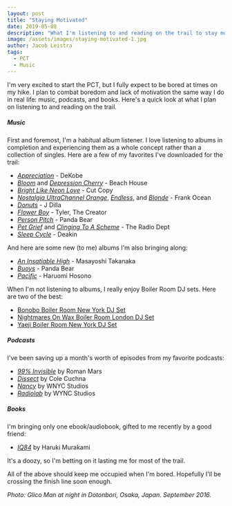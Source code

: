```yaml
---
layout: post
title: "Staying Motivated"
date: 2019-05-08
description: "What I'm listening to and reading on the trail to stay motivated."
image: /assets/images/staying-motivated-1.jpg
author: Jacob Leistra
tags:
  - PCT
  - Music
---
```

I'm very excited to start the PCT, but I fully expect to be bored at times on my hike. I plan to combat boredom and lack of motivation the same way I do in real life: music, podcasts, and books. Here's a quick look at what I plan on listening to and reading on the trail.

##### Music
First and foremost, I'm a habitual album listener. I love listening to albums in completion and experiencing them as a whole concept rather than a collection of singles. Here are a few of my favorites I've downloaded for the trail:

* [*Appreciation*](https://www.youtube.com/watch?v=mxks7E5RbLg) - DeKobe
* [*Bloom*](https://www.youtube.com/watch?v=-3frA_rj918) and [*Depression Cherry*](https://www.youtube.com/watch?v=Cy5MiOqarYs) - Beach House
* [*Bright Like Neon Love*](https://www.youtube.com/watch?v=LpPWD1d1Eyo&list=PLC88B718A3B0887AE) - Cut Copy
* [*Nostalgia Ultra*](https://www.youtube.com/watch?v=G7wcRZWRDdw&list=PLyHxEZ0E8nuifW657J-SvOXuSD-I-Btie)[*Channel Orange*](https://www.youtube.com/watch?v=xEQ_946TO_g&list=PLX68ZEYlh74vDJY4XR775HHifYT7IeXsj), [*Endless*](https://www.youtube.com/watch?v=OC6sMfq2wq0), and [*Blonde*](https://www.youtube.com/watch?v=-tT32VTll5M) - Frank Ocean
* [*Donuts*](https://www.youtube.com/watch?v=5nO7IA1DeeI&list=PL9dk_xtWpAkKXxzv_TfLWmlJj6G3quWQ2) - J Dilla
* [*Flower Boy*](https://www.youtube.com/watch?v=OB12BslMI3Q) - Tyler, The Creator
* [*Person Pitch*](https://www.youtube.com/watch?v=rMu2QM0vqMA) - Panda Bear
* [*Pet Grief*](https://www.youtube.com/watch?v=-twYwXyAxto) and [*Clinging To A Scheme*](https://www.youtube.com/watch?v=B8WjrNBfWoU) - The Radio Dept
* [*Sleep Cycle*](https://www.youtube.com/watch?v=FsUxq9XQzlI&list=PLZqsyBiYZFQ1oAPTHQnyRSqvUn1iZ5oUr) - Deakin

And here are some new (to me) albums I'm also bringing along:

* [*An Insatiable High*](https://www.youtube.com/watch?v=9cuxrkZeai8) - Masayoshi Takanaka
* [*Buoys*](https://www.youtube.com/watch?v=Eo6Sf80Uco8&list=PLZqsyBiYZFQ22wNDq29U5G-ClMRHguPsN) - Panda Bear
* [*Pacific*](https://www.youtube.com/watch?v=dSCwoYcp0IY) - Haruomi Hosono

When I'm not listening to albums, I really enjoy Boiler Room DJ sets. Here are two of the best:

* [Bonobo Boiler Room New York DJ Set](https://www.youtube.com/watch?v=uynCeLheCPc)
* [Nightmares On Wax Boiler Room London DJ Set](https://www.youtube.com/watch?v=Q692lHFaLVM)
* [Yaeji Boiler Room New York DJ Set](https://www.youtube.com/watch?v=4t649hEMbIA)

##### Podcasts
I've been saving up a month's worth of episodes from my favorite podcasts:

* [*99% Invisible*](https://99percentinvisible.org/) by Roman Mars
* [*Dissect*](https://dissectpodcast.com/) by Cole Cuchna
* [*Nancy*](https://www.wnycstudios.org/shows/nancy) by WNYC Studios
* [*Radiolab*](https://www.wnycstudios.org/shows/radiolab) by WYNC Studios


##### Books
I'm bringing only one ebook/audiobook, gifted to me recently by a good friend:

* [*IQ84*](https://www.goodreads.com/book/show/10357575-1q84) by Haruki Murakami

It's a doozy, so I'm betting on it lasting me for most of the trail.

All of the above should keep me occupied when I'm bored. Hopefully I'll be crossing the finish line soon enough.

*Photo: Glico Man at night in Dotonbori, Osaka, Japan. September 2016.*